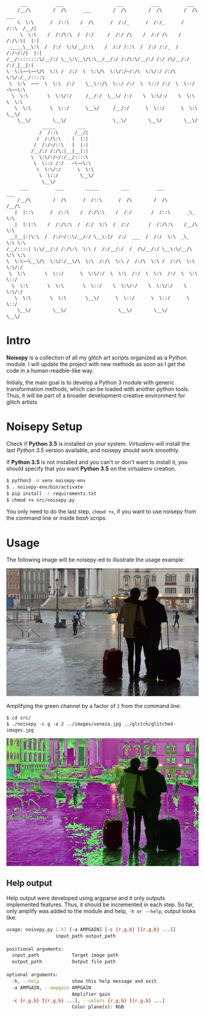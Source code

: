 ```
     ___          ___                   ___          ___          ___
    /__/\        /  /\      ___        /  /\        /  /\        /  /\    ___
    \  \:\      /  /::\    /  /\      /  /:/_      /  /:/_      /  /::\  /__/|
     \  \:\    /  /:/\:\  /  /:/     /  /:/ /\    /  /:/ /\    /  /:/\:\|  |:|
 _____\__\:\  /  /:/  \:\/__/::\    /  /:/ /::\  /  /:/ /:/_  /  /:/~/:/|  |:|
/__/::::::::\/__/:/ \__\:\__\/\:\__/__/:/ /:/\:\/__/:/ /:/ /\/__/:/ /:/_|__|:|
\  \:\~~\~~\/\  \:\ /  /:/  \  \:\/\  \:\/:/~/:/\  \:\/:/ /:/\  \:\/:/__/::::\
 \  \:\  ~~~  \  \:\  /:/    \__\::/\  \::/ /:/  \  \::/ /:/  \  \::/   ~\~~\:\
  \  \:\       \  \:\/:/     /__/:/  \__\/ /:/    \  \:\/:/    \  \:\     \  \:\
   \  \:\       \  \::/      \__\/     /__/:/      \  \::/      \  \:\     \__\/
    \__\/        \__\/                 \__\/        \__\/        \__\/
             _____        ___
            /  /::\      /__/|
           /  /:/\:\    |  |:|
          /  /:/~/::\   |  |:|
         /__/:/ /:/\:|__|__|:|
         \  \:\/:/~/:/__/::::\
          \  \::/ /:/   ~\~~\:\
           \  \:\/:/      \  \:\
            \  \::/        \__\/
             \__\/
     ___          ___        _____        ___          ___          ___
    /__/\        /  /\      /  /::\      /  /\        /  /\        /__/\
   |  |::\      /  /::\    /  /:/\:\    /  /:/       /  /::\      _\_ \:\
   |  |:|:\    /  /:/\:\  /  /:/  \:\  /  /:/       /  /:/\:\    /__/\ \:\
 __|__|:|\:\  /  /:/~/::\/__/:/ \__\:|/  /:/  ___  /  /:/  \:\  _\_ \:\ \:\
/__/::::| \:\/__/:/ /:/\:\  \:\ /  /:/__/:/  /  /\/__/:/ \__\:\/__/\ \:\ \:\
\  \:\~~\__\/\  \:\/:/__\/\  \:\  /:/\  \:\ /  /:/\  \:\ /  /:/\  \:\ \:\/:/
 \  \:\       \  \::/      \  \:\/:/  \  \:\  /:/  \  \:\  /:/  \  \:\ \::/
  \  \:\       \  \:\       \  \::/    \  \:\/:/    \  \:\/:/    \  \:\/:/
   \  \:\       \  \:\       \__\/      \  \::/      \  \::/      \  \::/
    \__\/        \__\/                   \__\/        \__\/        \__\/

```

# Intro

**Noisepy** is a collection of all my glitch art scripts organized as a Python module. I will update the
project with new methods as soon as I get the code in a human-readble-like way.

Initialy, the main goal is to develop a Python 3 module with generic
transformation methods, which can be loaded with another python
tools. Thus, it will be part of a broader development-creative environment
for glitch artists

# Noisepy Setup

Check if **Python 3.5** is installed on your system. *Virtualenv* will
install the last *Python 3.5* version available, and noisepy should
work smoothly.

If **Python 3.5** is not installed and you can't or don't want to install
it, you should specify that you want **Python 3.5** on the virtualenv
creation.


```bash
$ python3 -m venv noisepy-env
$ . noisepy-env/bin/activate
$ pip install -r requirements.txt
$ chmod +x src/noisepy.py
```

You only need to do the last step, `chmod +x`, if you want to use noisepy
from the command line or inside *bash scrips*.

# Usage

The following image will be noisepy-ed to illustrate the usage example:

![Source Image: images/veneza.jpg](/images/veneza.jpg)

Amplifying the green channel by a factor of `2` from the command line:

```
$ cd src/
$ ./noisepy -c g -a 2 ../images/veneza.jpg ../glitch/glitched-images.jpg
```

![Output Image: glitched/veneza.jpg](/glitched/glitched-veneza.jpg)

## Help output

Help output were developed using argparse and it only outputs
implemented features. Thus, it should be incremented in each step.
So far, only amplify was added to the module and help, `-h or --help`,
output looks like:

```bash
usage: noisepy.py [-h] [-a AMPGAIN] [-c {r,g,b} [{r,g,b} ...]]
                  input_path output_path

positional arguments:
  input_path            Target image path
  output_path           Output file path

optional arguments:
  -h, --help            show this help message and exit
  -a AMPGAIN, --ampgain AMPGAIN
                        Amplifier gain
  -c {r,g,b} [{r,g,b} ...], --colors {r,g,b} [{r,g,b} ...]
                        Color plane(s): RGB
```
